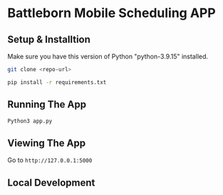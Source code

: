 # Battleborn Mobile Scheduling APP

## Setup & Installtion

Make sure you have this version of Python "python-3.9.15" installed.

```bash
git clone <repo-url>
```

```bash
pip install -r requirements.txt
```

## Running The App

```bash
Python3 app.py
```

## Viewing The App

Go to `http://127.0.0.1:5000`


## Local Development

```bash